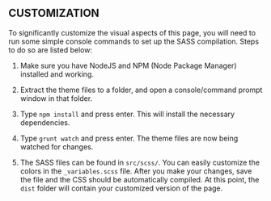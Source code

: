 CUSTOMIZATION
-------------
To significantly customize the visual aspects of this page, you will need to run some simple console commands to set up the SASS compilation. Steps to do so are listed below:

1. Make sure you have NodeJS and NPM (Node Package Manager) installed and working.

2. Extract the theme files to a folder, and open a console/command prompt window in that folder.

3. Type `npm install` and press enter. This will install the necessary dependencies.

4. Type `grunt watch` and press enter. The theme files are now being watched for changes.

5. The SASS files can be found in `src/scss/`. You can easily customize the colors in the `_variables.scss` file. After you make your changes, save the file and the CSS should be automatically compiled. At this point, the `dist` folder will contain your customized version of the page.